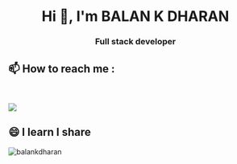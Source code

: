<h1 align="center">Hi 👋, I'm BALAN K DHARAN</h1>
<h3 align="center">Full stack developer</h3>

## 📫 How to reach me :
  <br/>
  
<a href="https://www.linkedin.com/in/balankdharan" target="blank"><img src="https://img.shields.io/badge/LinkedIn-0077B5?style=for-the-badge&logo=linkedin&logoColor=white" /></a>
  
  ## 😄 I learn I share


<p><img align="center" src="https://github-readme-streak-stats.herokuapp.com/?user=balankdharan&" alt="balankdharan" /></p>
